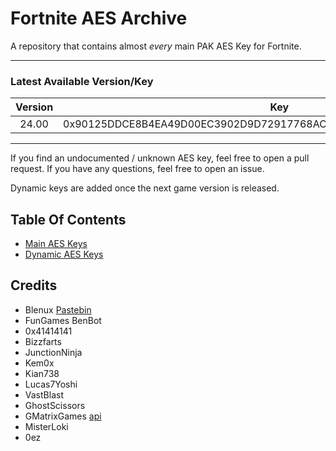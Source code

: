 # Fortnite AES Archive

A repository that contains almost *every* main PAK AES Key for Fortnite.
___

### Latest Available Version/Key

| Version |                                Key                                 |
|:-------:|:------------------------------------------------------------------:|
|  24.00  | 0x90125DDCE8B4EA49D00EC3902D9D72917768AC19A964768EE8503D66D644F9DE |

___

If you find an undocumented / unknown AES key, feel free to open a pull request. If you have any questions, feel free to
open an issue.

Dynamic keys are added once the next game version is released.

## Table Of Contents

- [Main AES Keys](https://github.com/dippyshere/fortnite-aes-archive/tree/master/archive/main.md)
- [Dynamic AES Keys](https://github.com/dippyshere/fortnite-aes-archive/tree/master/archive/dynamic)

## Credits

- Blenux [Pastebin](https://pastebin.com/raw/SCWdTWbj)
- FunGames BenBot
- 0x41414141
- Bizzfarts
- JunctionNinja
- Kem0x
- Kian738
- Lucas7Yoshi
- VastBlast
- GhostScissors
- GMatrixGames [api](https://fortnitecentral.gmatrixgames.ga/api/v1/aes)
- MisterLoki
- 0ez
